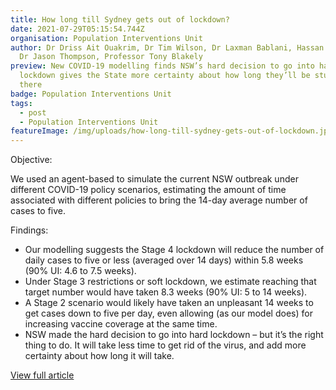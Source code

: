 ```yaml
---
title: How long till Sydney gets out of lockdown?
date: 2021-07-29T05:15:54.744Z
organisation: Population Interventions Unit
author: Dr Driss Ait Ouakrim, Dr Tim Wilson, Dr Laxman Bablani, Hassan Andrabi,
  Dr Jason Thompson, Professor Tony Blakely
preview: New COVID-19 modelling finds NSW’s hard decision to go into hard
  lockdown gives the State more certainty about how long they’ll be stuck in
  there
badge: Population Interventions Unit
tags:
  - post
  - Population Interventions Unit
featureImage: /img/uploads/how-long-till-sydney-gets-out-of-lockdown.jpg
---
```

Objective: 

We used an agent-based to simulate the current NSW outbreak under different COVID-19 policy scenarios, estimating the amount of time associated with different policies to bring the 14-day average number of cases to five.

Findings: 

* Our modelling suggests the Stage 4 lockdown will reduce the number of daily cases to five or less (averaged over 14 days) within 5.8 weeks (90% UI: 4.6 to 7.5 weeks).
* Under Stage 3 restrictions or soft lockdown, we estimate reaching that target number would have taken 8.3 weeks (90% UI: 5 to 14 weeks). 
* A Stage 2 scenario would likely have taken an unpleasant 14 weeks to get cases down to five per day, even allowing (as our model does) for increasing vaccine coverage at the same time.
* NSW made the hard decision to go into hard lockdown – but it’s the right thing to do. It will take less time to get rid of the virus, and add more certainty about how long it will take.

<a href="https://pursuit.unimelb.edu.au/articles/how-long-till-sydney-gets-out-of-lockdown" target="_blank">
View full article
</a>